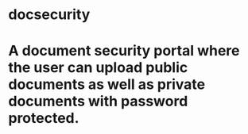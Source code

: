 # docsecurity
# A document security portal where the user can upload public documents as well as private documents with password protected.

